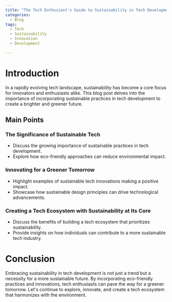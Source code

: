 ```yaml
---
title: "The Tech Enthusiast's Guide to Sustainability in Tech Development"
categories:
  - Blog
tags:
  - Tech
  - Sustainability
  - Innovation
  - Development

---
```


# Introduction
In a rapidly evolving tech landscape, sustainability has become a core focus for innovators and enthusiasts alike. This blog post delves into the importance of incorporating sustainable practices in tech development to create a brighter and greener future.

## Main Points
### The Significance of Sustainable Tech
- Discuss the growing importance of sustainable practices in tech development.
- Explore how eco-friendly approaches can reduce environmental impact.

### Innovating for a Greener Tomorrow
- Highlight examples of sustainable tech innovations making a positive impact.
- Showcase how sustainable design principles can drive technological advancements.

### Creating a Tech Ecosystem with Sustainability at Its Core
- Discuss the benefits of building a tech ecosystem that prioritizes sustainability.
- Provide insights on how individuals can contribute to a more sustainable tech industry.

# Conclusion
Embracing sustainability in tech development is not just a trend but a necessity for a more sustainable future. By incorporating eco-friendly practices and innovations, tech enthusiasts can pave the way for a greener tomorrow. Let's continue to explore, innovate, and create a tech ecosystem that harmonizes with the environment.